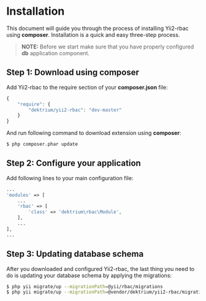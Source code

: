 Installation
============

This document will guide you through the process of installing Yii2-rbac using **composer**. Installation is a quick and
easy three-step process.

> **NOTE:** Before we start make sure that you have properly configured **db** application component.


Step 1: Download using composer
-------------------------------

Add Yii2-rbac to the require section of your **composer.json** file:

```js
{
    "require": {
        "dektrium/yii2-rbac": "dev-master"
    }
}
```

And run following command to download extension using **composer**:

```bash
$ php composer.phar update
```

Step 2: Configure your application
----------------------------------

Add following lines to your main configuration file:

```php
...
'modules' => [
    ...
    'rbac' => [
        'class' => 'dektrium\rbac\Module',
    ],
    ...
],
...
```

Step 3: Updating database schema
--------------------------------

After you downloaded and configured Yii2-rbac, the last thing you need to do is updating your database schema by applying
the migrations:

```bash
$ php yii migrate/up --migrationPath=@yii/rbac/migrations
$ php yii migrate/up --migrationPath=@vendor/dektrium/yii2-rbac/migrations
```
